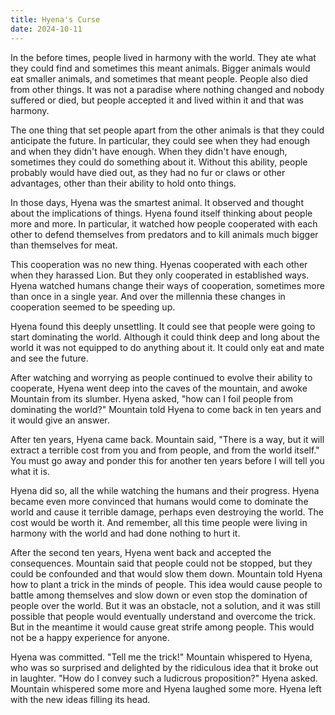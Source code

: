```yaml
---
title: Hyena's Curse
date: 2024-10-11
---
```

In the before times, people lived in harmony with the world. They ate what they could find and sometimes this meant animals. Bigger animals would eat smaller animals, and sometimes that meant people. People also died from other things. It was not a paradise where nothing changed and nobody suffered or died, but people accepted it and lived within it and that was harmony.

The one thing that set people apart from the other animals is that they could anticipate the future. In particular, they could see when they had enough and when they didn't have enough. When they didn't have enough, sometimes they could do something about it. Without this ability, people probably would have died out, as they had no fur or claws or other advantages, other than their ability to hold onto things.

In those days, Hyena was the smartest animal. It observed and thought about the implications of things. Hyena found itself thinking about people more and more. In particular, it watched how people cooperated with each other to defend themselves from predators and to kill animals much bigger than themselves for meat.

This cooperation was no new thing. Hyenas cooperated with each other when they harassed Lion. But they only cooperated in established ways. Hyena watched humans change their ways of cooperation, sometimes more than once in a single year. And over the millennia these changes in cooperation seemed to be speeding up.

Hyena found this deeply unsettling. It could see that people were going to start dominating the world. Although it could think deep and long about the world it was not equipped to do anything about it. It could only eat and mate and see the future.

After watching and worrying as people continued to evolve their ability to cooperate, Hyena went deep into the caves of the mountain, and awoke Mountain from its slumber. Hyena asked, "how can I foil people from dominating the world?" Mountain told Hyena to come back in ten years and it would give an answer.

After ten years, Hyena came back. Mountain said, "There is a way, but it will extract a terrible cost from you and from people, and from the world itself." You must go away and ponder this for another ten years before I will tell you what it is.

Hyena did so, all the while watching the humans and their progress. Hyena became even more convinced that humans would come to dominate the world and cause it terrible damage, perhaps even destroying the world. The cost would be worth it. And remember, all this time people were living in harmony with the world and had done nothing to hurt it.

After the second ten years, Hyena went back and accepted the consequences. Mountain said that people could not be stopped, but they could be confounded and that would slow them down. Mountain told Hyena how to plant a trick in the minds of people. This idea would cause people to battle among themselves and slow down or even stop the domination of people over the world. But it was an obstacle, not a solution, and it was still possible that people would eventually understand and overcome the trick. But in the meantime it would cause great strife among people. This would not be a happy experience for anyone.

Hyena was committed. "Tell me the trick!" Mountain whispered to Hyena, who was so surprised and delighted by the ridiculous idea that it broke out in laughter. "How do I convey such a ludicrous proposition?" Hyena asked. Mountain whispered some more and Hyena laughed some more. Hyena left with the new ideas filling its head.